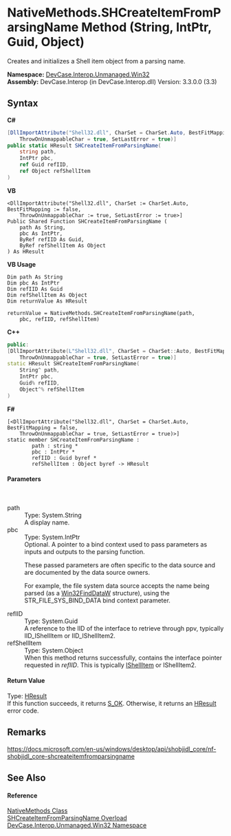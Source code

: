 # NativeMethods.SHCreateItemFromParsingName Method (String, IntPtr, Guid, Object)
 

Creates and initializes a Shell item object from a parsing name.

**Namespace:**&nbsp;<a href="N_DevCase_Interop_Unmanaged_Win32">DevCase.Interop.Unmanaged.Win32</a><br />**Assembly:**&nbsp;DevCase.Interop (in DevCase.Interop.dll) Version: 3.3.0.0 (3.3)

## Syntax

**C#**<br />
``` C#
[DllImportAttribute("Shell32.dll", CharSet = CharSet.Auto, BestFitMapping = false, 
	ThrowOnUnmappableChar = true, SetLastError = true)]
public static HResult SHCreateItemFromParsingName(
	string path,
	IntPtr pbc,
	ref Guid refIID,
	ref Object refShellItem
)
```

**VB**<br />
``` VB
<DllImportAttribute("Shell32.dll", CharSet := CharSet.Auto, BestFitMapping := false, 
	ThrowOnUnmappableChar := true, SetLastError := true>]
Public Shared Function SHCreateItemFromParsingName ( 
	path As String,
	pbc As IntPtr,
	ByRef refIID As Guid,
	ByRef refShellItem As Object
) As HResult
```

**VB Usage**<br />
``` VB Usage
Dim path As String
Dim pbc As IntPtr
Dim refIID As Guid
Dim refShellItem As Object
Dim returnValue As HResult

returnValue = NativeMethods.SHCreateItemFromParsingName(path, 
	pbc, refIID, refShellItem)
```

**C++**<br />
``` C++
public:
[DllImportAttribute(L"Shell32.dll", CharSet = CharSet::Auto, BestFitMapping = false, 
	ThrowOnUnmappableChar = true, SetLastError = true)]
static HResult SHCreateItemFromParsingName(
	String^ path, 
	IntPtr pbc, 
	Guid% refIID, 
	Object^% refShellItem
)
```

**F#**<br />
``` F#
[<DllImportAttribute("Shell32.dll", CharSet = CharSet.Auto, BestFitMapping = false, 
	ThrowOnUnmappableChar = true, SetLastError = true)>]
static member SHCreateItemFromParsingName : 
        path : string * 
        pbc : IntPtr * 
        refIID : Guid byref * 
        refShellItem : Object byref -> HResult 

```


#### Parameters
&nbsp;<dl><dt>path</dt><dd>Type: System.String<br />A display name.</dd><dt>pbc</dt><dd>Type: System.IntPtr<br />Optional. A pointer to a bind context used to pass parameters as inputs and outputs to the parsing function. 

 These passed parameters are often specific to the data source and are documented by the data source owners. 

 For example, the file system data source accepts the name being parsed (as a <a href="T_DevCase_Interop_Unmanaged_Win32_Structures_Win32FindDataW">Win32FindDataW</a> structure), using the STR_FILE_SYS_BIND_DATA bind context parameter.</dd><dt>refIID</dt><dd>Type: System.Guid<br />A reference to the IID of the interface to retrieve through ppv, typically IID_IShellItem or IID_IShellItem2.</dd><dt>refShellItem</dt><dd>Type: System.Object<br />When this method returns successfully, contains the interface pointer requested in *refIID*. This is typically <a href="T_DevCase_Interop_Unmanaged_Win32_Interfaces_IShellItem">IShellItem</a> or IShellItem2.</dd></dl>

#### Return Value
Type: <a href="T_DevCase_Interop_Unmanaged_Win32_Enums_HResult">HResult</a><br />If this function succeeds, it returns <a href="T_DevCase_Interop_Unmanaged_Win32_Enums_HResult">S_OK</a>. Otherwise, it returns an <a href="T_DevCase_Interop_Unmanaged_Win32_Enums_HResult">HResult</a> error code.

## Remarks
<a href="https://docs.microsoft.com/en-us/windows/desktop/api/shobjidl_core/nf-shobjidl_core-shcreateitemfromparsingname" target="_blank">https://docs.microsoft.com/en-us/windows/desktop/api/shobjidl_core/nf-shobjidl_core-shcreateitemfromparsingname</a>

## See Also


#### Reference
<a href="T_DevCase_Interop_Unmanaged_Win32_NativeMethods">NativeMethods Class</a><br /><a href="Overload_DevCase_Interop_Unmanaged_Win32_NativeMethods_SHCreateItemFromParsingName">SHCreateItemFromParsingName Overload</a><br /><a href="N_DevCase_Interop_Unmanaged_Win32">DevCase.Interop.Unmanaged.Win32 Namespace</a><br />